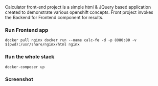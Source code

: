 Calculator front-end project is a simple html & JQuery based application created to demonstrate various openshift concepts. Front project invokes the Backend for Frontend component for results.

### Run Frontend app

  ``
  docker pull nginx
  docker run --name calc-fe -d -p 8080:80 -v $(pwd):/usr/share/nginx/html nginx
  ``

 ### Run the whole stack

  ``
  docker-composer up
  ``

### Screenshot